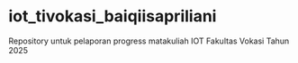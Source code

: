 # iot_tivokasi_baiqiisapriliani
Repository untuk pelaporan progress matakuliah IOT Fakultas Vokasi Tahun 2025
